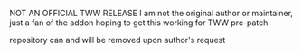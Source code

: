 NOT AN OFFICIAL TWW RELEASE I am not the original author or maintainer, just a fan of the addon hoping to get this working for TWW pre-patch

repository can and will be removed upon author's request
